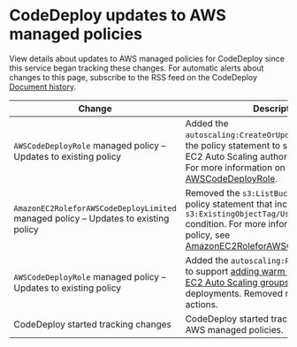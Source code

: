 # CodeDeploy updates to AWS managed policies<a name="managed-policies-updates"></a>

View details about updates to AWS managed policies for CodeDeploy since this service began tracking these changes\. For automatic alerts about changes to this page, subscribe to the RSS feed on the CodeDeploy [Document history](document-history.md)\. 


| Change | Description | Date | 
| --- | --- | --- | 
|  `AWSCodeDeployRole` managed policy – Updates to existing policy  |  Added the ` autoscaling:CreateOrUpdateTags` action to the policy statement to support Amazon EC2 Auto Scaling authorization changes\. For more information on this policy, see [AWSCodeDeployRole](managed-policies.md#ACD-policy)\.  |  February 3, 2023  | 
|  `AmazonEC2RoleforAWSCodeDeployLimited` managed policy – Updates to existing policy  |  Removed the `s3:ListBucket` action from the policy statement that includes the `s3:ExistingObjectTag/UseWithCodeDeploy` condition\. For more information on this policy, see [AmazonEC2RoleforAWSCodeDeployLimited](managed-policies.md#EC2-policy)\.  |  November 22, 2021  | 
|  `AWSCodeDeployRole` managed policy – Updates to existing policy  |  Added the `autoscaling:PutWarmPool` action to support [adding warm pools to Amazon EC2 Auto Scaling groups](https://docs.aws.amazon.com/autoscaling/ec2/userguide/ec2-auto-scaling-warm-pools.html#add-warm-pool-console/ec2/userguide/ec2-auto-scaling-warm-pools.html#add-warm-pool-console) for blue/green deployments\. Removed needless duplicate actions\.  |  May 18, 2021  | 
|  CodeDeploy started tracking changes  |  CodeDeploy started tracking changes for its AWS managed policies\.  |  May 18, 2021  | 